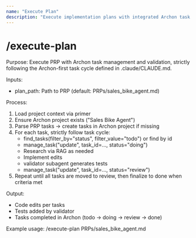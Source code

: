 ```yaml
---
name: "Execute Plan"
description: "Execute implementation plans with integrated Archon task management and validation (Archon-first task cycle)"
---
```


# /execute-plan

Purpose: Execute PRP with Archon task management and validation, strictly following the Archon-first task cycle defined in .claude/CLAUDE.md.

Inputs:
- plan_path: Path to PRP (default: PRPs/sales_bike_agent.md)

Process:
1) Load project context via primer
2) Ensure Archon project exists ("Sales Bike Agent")
3) Parse PRP tasks → create tasks in Archon project if missing
4) For each task, strictly follow task cycle:
   - find_tasks(filter_by="status", filter_value="todo") or find by id
   - manage_task("update", task_id=..., status="doing")
   - Research via RAG as needed
   - Implement edits
   - validator subagent generates tests
   - manage_task("update", task_id=..., status="review")
5) Repeat until all tasks are moved to review, then finalize to done when criteria met

Output:
- Code edits per tasks
- Tests added by validator
- Tasks completed in Archon (todo → doing → review → done)

Example usage:
/execute-plan PRPs/sales_bike_agent.md

